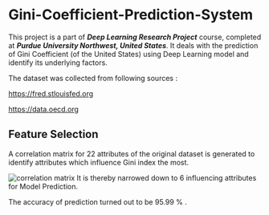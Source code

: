 # Gini-Coefficient-Prediction-System
This project is a part of ***Deep Learning Research Project*** course, completed at ***Purdue University Northwest, United States***.
It deals with the prediction of Gini Coefficient (of the United States) using Deep Learning model and identify its underlying factors.

The dataset was collected from following sources :

https://fred.stlouisfed.org

https://data.oecd.org

## Feature Selection
A correlation matrix for 22 attributes of the original dataset is generated to identify attributes which influence Gini index the most.

![correlation matrix](https://user-images.githubusercontent.com/64524646/227861810-946b1674-76d5-4e36-b15b-a9daa7ceab70.jpg)
It is thereby narrowed down to 6 influencing attributes for Model Prediction.

The accuracy of prediction turned out to be 95.99 % .

